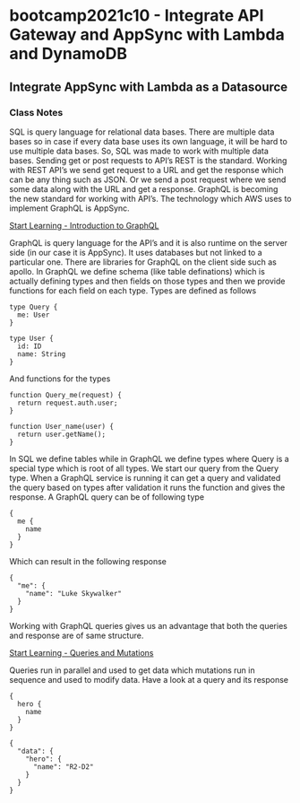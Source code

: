 # bootcamp2021c10 - Integrate API Gateway and AppSync with Lambda and DynamoDB

## Integrate AppSync with Lambda as a Datasource

### Class Notes

SQL is query language for relational data bases. There are multiple data bases so in case if every data base uses its own language, it will be hard to use multiple data bases. So, SQL was made to work with multiple data bases. Sending get or post requests to API’s REST is the standard. Working with REST API’s we send get request to a URL and get the response which can be any thing such as JSON. Or we send a post request where we send some data along with the URL and get a response. GraphQL is becoming the new standard for working with API’s. The technology which AWS uses to implement GraphQL is AppSync.

[Start Learning - Introduction to GraphQL](https://graphql.org/learn/)

GraphQL is query language for the API’s and it is also runtime on the server side (in our case it is AppSync). It uses databases but not linked to a particular one. There are libraries for GraphQL on the client side such as apollo.
In GraphQL we define schema (like table definations) which is actually defining types and then fields on those types and then we provide functions for each field on each type. Types are defined as follows

```
type Query {
  me: User
}

type User {
  id: ID
  name: String
}
```

And functions for the types

```
function Query_me(request) {
  return request.auth.user;
}

function User_name(user) {
  return user.getName();
}
```

In SQL we define tables while in GraphQL we define types where Query is a special type which is root of all types. We start our query from the Query type.
When a GraphQL service is running it can get a query and validated the query based on types after validation it runs the function and gives the response. A GraphQL query can be of following type

```
{
  me {
    name
  }
}
```

Which can result in the following response

```
{
  "me": {
    "name": "Luke Skywalker"
  }
}
```

Working with GraphQL queries gives us an advantage that both the queries and response are of same structure.

[Start Learning - Queries and Mutations](https://graphql.org/learn/queries/)

Queries run in parallel and used to get data which mutations run in sequence and used to modify data. Have a look at a query and its response

```
{
  hero {
    name
  }
}
```

```
{
  "data": {
    "hero": {
      "name": "R2-D2"
    }
  }
}
```
